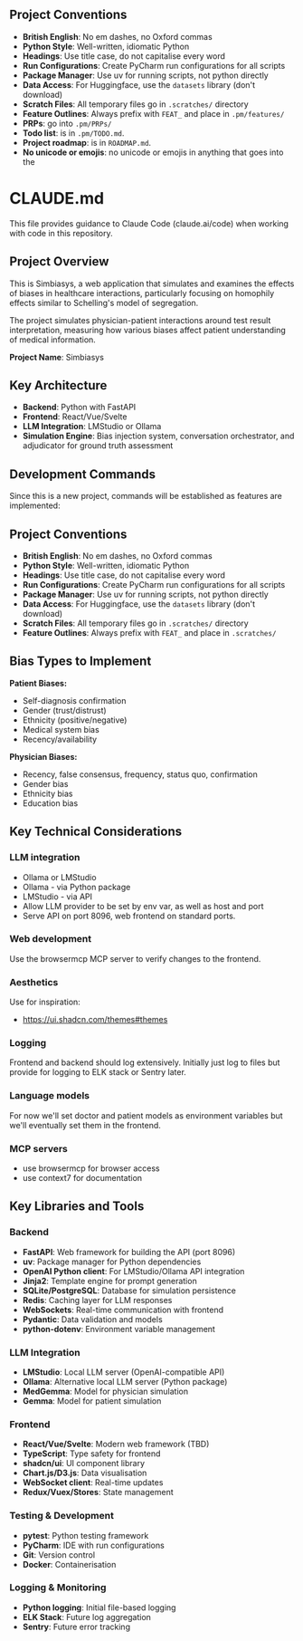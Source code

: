 ## Project Conventions

- **British English**: No em dashes, no Oxford commas
- **Python Style**: Well-written, idiomatic Python
- **Headings**: Use title case, do not capitalise every word
- **Run Configurations**: Create PyCharm run configurations for all scripts
- **Package Manager**: Use uv for running scripts, not python directly
- **Data Access**: For Huggingface, use the `datasets` library (don't download)
- **Scratch Files**: All temporary files go in `.scratches/` directory
- **Feature Outlines**: Always prefix with `FEAT_` and place in `.pm/features/`
- **PRPs**: go into `.pm/PRPs/`
- **Todo list**: is in `.pm/TODO.md`.
- **Project roadmap**: is in `ROADMAP.md`.
- **No unicode or emojis**: no unicode or emojis in anything that goes into the 

# CLAUDE.md

This file provides guidance to Claude Code (claude.ai/code) when working with code in this repository.

## Project Overview

This is Simbiasys, a web application that simulates and examines the effects of biases in healthcare interactions, particularly focusing on homophily effects similar to Schelling's model of segregation.

The project simulates physician-patient interactions around test result interpretation, measuring how various biases affect patient understanding of medical information.

**Project Name**: Simbiasys

## Key Architecture

- **Backend**: Python with FastAPI
- **Frontend**: React/Vue/Svelte
- **LLM Integration**: LMStudio or Ollama
- **Simulation Engine**: Bias injection system, conversation orchestrator, and adjudicator for ground truth assessment

## Development Commands

Since this is a new project, commands will be established as features are implemented:

## Project Conventions

- **British English**: No em dashes, no Oxford commas
- **Python Style**: Well-written, idiomatic Python
- **Headings**: Use title case, do not capitalise every word
- **Run Configurations**: Create PyCharm run configurations for all scripts
- **Package Manager**: Use uv for running scripts, not python directly
- **Data Access**: For Huggingface, use the `datasets` library (don't download)
- **Scratch Files**: All temporary files go in `.scratches/` directory
- **Feature Outlines**: Always prefix with `FEAT_` and place in `.scratches/`


## Bias Types to Implement

**Patient Biases:**
- Self-diagnosis confirmation
- Gender (trust/distrust)
- Ethnicity (positive/negative)
- Medical system bias
- Recency/availability

**Physician Biases:**
- Recency, false consensus, frequency, status quo, confirmation
- Gender bias
- Ethnicity bias
- Education bias

## Key Technical Considerations

### LLM integration

* Ollama or LMStudio
* Ollama - via Python package
* LMStudio - via API
* Allow LLM provider to be set by env var, as well as host and port
* Serve API on port 8096, web frontend on standard ports.

### Web development

Use the browsermcp MCP server to verify changes to the frontend. 

### Aesthetics

Use for inspiration:

* https://ui.shadcn.com/themes#themes

### Logging

Frontend and backend should log extensively. Initially just log to files but provide for logging to ELK stack or Sentry later.

### Language models

For now we'll set doctor and patient models as environment variables but we'll eventually set them in the frontend.

### MCP servers

* use browsermcp for browser access
* use context7 for documentation

## Key Libraries and Tools

### Backend
- **FastAPI**: Web framework for building the API (port 8096)
- **uv**: Package manager for Python dependencies
- **OpenAI Python client**: For LMStudio/Ollama API integration
- **Jinja2**: Template engine for prompt generation
- **SQLite/PostgreSQL**: Database for simulation persistence
- **Redis**: Caching layer for LLM responses
- **WebSockets**: Real-time communication with frontend
- **Pydantic**: Data validation and models
- **python-dotenv**: Environment variable management

### LLM Integration
- **LMStudio**: Local LLM server (OpenAI-compatible API)
- **Ollama**: Alternative local LLM server (Python package)
- **MedGemma**: Model for physician simulation
- **Gemma**: Model for patient simulation

### Frontend
- **React/Vue/Svelte**: Modern web framework (TBD)
- **TypeScript**: Type safety for frontend
- **shadcn/ui**: UI component library
- **Chart.js/D3.js**: Data visualisation
- **WebSocket client**: Real-time updates
- **Redux/Vuex/Stores**: State management

### Testing & Development
- **pytest**: Python testing framework
- **PyCharm**: IDE with run configurations
- **Git**: Version control
- **Docker**: Containerisation

### Logging & Monitoring
- **Python logging**: Initial file-based logging
- **ELK Stack**: Future log aggregation
- **Sentry**: Future error tracking
